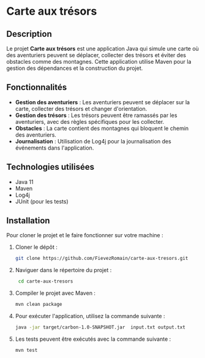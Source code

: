 # Carte aux trésors

## Description

Le projet **Carte aux trésors** est une application Java qui simule une carte où des aventuriers peuvent se déplacer, collecter des trésors et éviter des obstacles comme des montagnes. Cette application utilise Maven pour la gestion des dépendances et la construction du projet.

## Fonctionnalités

- **Gestion des aventuriers** : Les aventuriers peuvent se déplacer sur la carte, collecter des trésors et changer d'orientation.
- **Gestion des trésors** : Les trésors peuvent être ramassés par les aventuriers, avec des règles spécifiques pour les collecter.
- **Obstacles** : La carte contient des montagnes qui bloquent le chemin des aventuriers.
- **Journalisation** : Utilisation de Log4j pour la journalisation des événements dans l'application.

## Technologies utilisées

- Java 11
- Maven
- Log4j
- JUnit (pour les tests)

## Installation

Pour cloner le projet et le faire fonctionner sur votre machine :

1. Cloner le dépôt :

   ```bash
   git clone https://github.com/FievezRomain/carte-aux-tresors.git
   
2. Naviguer dans le répertoire du projet :
   ```bash
    cd carte-aux-tresors

4. Compiler le projet avec Maven :
   ```bash
   mvn clean package

6. Pour exécuter l'application, utilisez la commande suivante :
   ```bash
   java -jar target/carbon-1.0-SNAPSHOT.jar  input.txt output.txt

8. Les tests peuvent être exécutés avec la commande suivante :
   ```bash
   mvn test
